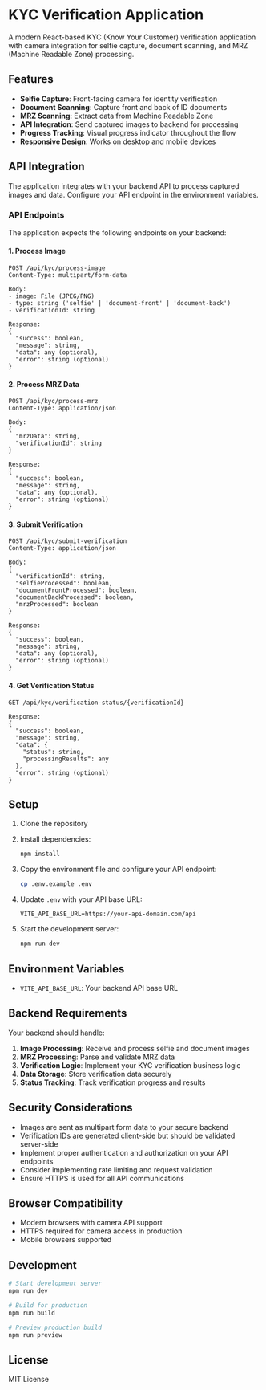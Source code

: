# KYC Verification Application

A modern React-based KYC (Know Your Customer) verification application with camera integration for selfie capture, document scanning, and MRZ (Machine Readable Zone) processing.

## Features

- **Selfie Capture**: Front-facing camera for identity verification
- **Document Scanning**: Capture front and back of ID documents
- **MRZ Scanning**: Extract data from Machine Readable Zone
- **API Integration**: Send captured images to backend for processing
- **Progress Tracking**: Visual progress indicator throughout the flow
- **Responsive Design**: Works on desktop and mobile devices

## API Integration

The application integrates with your backend API to process captured images and data. Configure your API endpoint in the environment variables.

### API Endpoints

The application expects the following endpoints on your backend:

#### 1. Process Image
```
POST /api/kyc/process-image
Content-Type: multipart/form-data

Body:
- image: File (JPEG/PNG)
- type: string ('selfie' | 'document-front' | 'document-back')
- verificationId: string

Response:
{
  "success": boolean,
  "message": string,
  "data": any (optional),
  "error": string (optional)
}
```

#### 2. Process MRZ Data
```
POST /api/kyc/process-mrz
Content-Type: application/json

Body:
{
  "mrzData": string,
  "verificationId": string
}

Response:
{
  "success": boolean,
  "message": string,
  "data": any (optional),
  "error": string (optional)
}
```

#### 3. Submit Verification
```
POST /api/kyc/submit-verification
Content-Type: application/json

Body:
{
  "verificationId": string,
  "selfieProcessed": boolean,
  "documentFrontProcessed": boolean,
  "documentBackProcessed": boolean,
  "mrzProcessed": boolean
}

Response:
{
  "success": boolean,
  "message": string,
  "data": any (optional),
  "error": string (optional)
}
```

#### 4. Get Verification Status
```
GET /api/kyc/verification-status/{verificationId}

Response:
{
  "success": boolean,
  "message": string,
  "data": {
    "status": string,
    "processingResults": any
  },
  "error": string (optional)
}
```

## Setup

1. Clone the repository
2. Install dependencies:
   ```bash
   npm install
   ```

3. Copy the environment file and configure your API endpoint:
   ```bash
   cp .env.example .env
   ```

4. Update `.env` with your API base URL:
   ```
   VITE_API_BASE_URL=https://your-api-domain.com/api
   ```

5. Start the development server:
   ```bash
   npm run dev
   ```

## Environment Variables

- `VITE_API_BASE_URL`: Your backend API base URL

## Backend Requirements

Your backend should handle:

1. **Image Processing**: Receive and process selfie and document images
2. **MRZ Processing**: Parse and validate MRZ data
3. **Verification Logic**: Implement your KYC verification business logic
4. **Data Storage**: Store verification data securely
5. **Status Tracking**: Track verification progress and results

## Security Considerations

- Images are sent as multipart form data to your secure backend
- Verification IDs are generated client-side but should be validated server-side
- Implement proper authentication and authorization on your API endpoints
- Consider implementing rate limiting and request validation
- Ensure HTTPS is used for all API communications

## Browser Compatibility

- Modern browsers with camera API support
- HTTPS required for camera access in production
- Mobile browsers supported

## Development

```bash
# Start development server
npm run dev

# Build for production
npm run build

# Preview production build
npm run preview
```

## License

MIT License